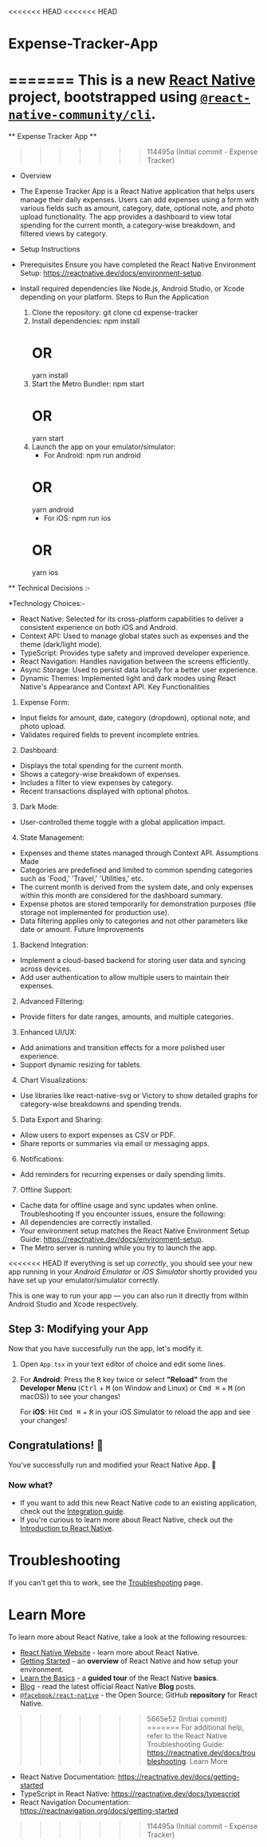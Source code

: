 <<<<<<< HEAD
<<<<<<< HEAD
# Expense-Tracker-App
=======
This is a new [**React Native**](https://reactnative.dev) project, bootstrapped using [`@react-native-community/cli`](https://github.com/react-native-community/cli).
=======
 ** Expense Tracker App **
>>>>>>> 114495a (Initial commit - Expense Tracker)

 - Overview
 
  - The Expense Tracker App is a React Native application that helps users manage their daily    expenses. Users can add expenses using a form with various fields such as amount, category, date, optional note, and photo upload functionality. The app provides a dashboard to view total spending for the current month, a category-wise breakdown, and filtered views by category.

 - Setup Instructions
 
 - Prerequisites
   Ensure you have completed the React Native Environment Setup:
   https://reactnative.dev/docs/environment-setup.

 - Install required dependencies like Node.js, Android Studio, or Xcode depending on your platform.
   Steps to Run the Application
    1. Clone the repository:
       git clone <repository-url>
       cd expense-tracker
    2. Install dependencies:
       npm install
       # OR
       yarn install
    3. Start the Metro Bundler:
       npm start
       # OR
       yarn start
    4. Launch the app on your emulator/simulator:
       - For Android:
       npm run android
       # OR
       yarn android
       - For iOS:
       npm run ios
       # OR
       yarn ios

** Technical Decisions :-

*Technology Choices:- 

- React Native: Selected for its cross-platform capabilities to deliver a consistent experience on both iOS and Android.
- Context API: Used to manage global states such as expenses and the theme (dark/light mode).
- TypeScript: Provides type safety and improved developer experience.
- React Navigation: Handles navigation between the screens efficiently.
- Async Storage: Used to persist data locally for a better user experience.
- Dynamic Themes: Implemented light and dark modes using React Native's Appearance and Context API.
Key Functionalities
1. Expense Form:
- Input fields for amount, date, category (dropdown), optional note, and photo upload.
- Validates required fields to prevent incomplete entries.

2. Dashboard:
- Displays the total spending for the current month.
- Shows a category-wise breakdown of expenses.
- Includes a filter to view expenses by category.
- Recent transactions displayed with optional photos.

3. Dark Mode:
- User-controlled theme toggle with a global application impact.

4. State Management:
- Expenses and theme states managed through Context API.
Assumptions Made
- Categories are predefined and limited to common spending categories such as 'Food,' 'Travel,' 'Utilities,' etc.
- The current month is derived from the system date, and only expenses within this month are considered for the dashboard summary.
- Expense photos are stored temporarily for demonstration purposes (file storage not implemented for production use).
- Data filtering applies only to categories and not other parameters like date or amount.
Future Improvements
1. Backend Integration:
- Implement a cloud-based backend for storing user data and syncing across devices.
- Add user authentication to allow multiple users to maintain their expenses.

2. Advanced Filtering:
- Provide filters for date ranges, amounts, and multiple categories.

3. Enhanced UI/UX:
- Add animations and transition effects for a more polished user experience.
- Support dynamic resizing for tablets.

4. Chart Visualizations:
- Use libraries like react-native-svg or Victory to show detailed graphs for category-wise breakdowns and spending trends.

5. Data Export and Sharing:
- Allow users to export expenses as CSV or PDF.
- Share reports or summaries via email or messaging apps.

6. Notifications:
- Add reminders for recurring expenses or daily spending limits.

7. Offline Support:
- Cache data for offline usage and sync updates when online.
Troubleshooting
If you encounter issues, ensure the following:
- All dependencies are correctly installed.
- Your environment setup matches the React Native Environment Setup Guide: https://reactnative.dev/docs/environment-setup.
- The Metro server is running while you try to launch the app.

<<<<<<< HEAD
If everything is set up _correctly_, you should see your new app running in your _Android Emulator_ or _iOS Simulator_ shortly provided you have set up your emulator/simulator correctly.

This is one way to run your app — you can also run it directly from within Android Studio and Xcode respectively.

## Step 3: Modifying your App

Now that you have successfully run the app, let's modify it.

1. Open `App.tsx` in your text editor of choice and edit some lines.
2. For **Android**: Press the <kbd>R</kbd> key twice or select **"Reload"** from the **Developer Menu** (<kbd>Ctrl</kbd> + <kbd>M</kbd> (on Window and Linux) or <kbd>Cmd ⌘</kbd> + <kbd>M</kbd> (on macOS)) to see your changes!

   For **iOS**: Hit <kbd>Cmd ⌘</kbd> + <kbd>R</kbd> in your iOS Simulator to reload the app and see your changes!

## Congratulations! :tada:

You've successfully run and modified your React Native App. :partying_face:

### Now what?

- If you want to add this new React Native code to an existing application, check out the [Integration guide](https://reactnative.dev/docs/integration-with-existing-apps).
- If you're curious to learn more about React Native, check out the [Introduction to React Native](https://reactnative.dev/docs/getting-started).

# Troubleshooting

If you can't get this to work, see the [Troubleshooting](https://reactnative.dev/docs/troubleshooting) page.

# Learn More

To learn more about React Native, take a look at the following resources:

- [React Native Website](https://reactnative.dev) - learn more about React Native.
- [Getting Started](https://reactnative.dev/docs/environment-setup) - an **overview** of React Native and how setup your environment.
- [Learn the Basics](https://reactnative.dev/docs/getting-started) - a **guided tour** of the React Native **basics**.
- [Blog](https://reactnative.dev/blog) - read the latest official React Native **Blog** posts.
- [`@facebook/react-native`](https://github.com/facebook/react-native) - the Open Source; GitHub **repository** for React Native.
>>>>>>> 5665e52 (Initial commit)
=======
For additional help, refer to the React Native Troubleshooting Guide: https://reactnative.dev/docs/troubleshooting.
Learn More
- React Native Documentation: https://reactnative.dev/docs/getting-started
- TypeScript in React Native: https://reactnative.dev/docs/typescript
- React Navigation Documentation: https://reactnavigation.org/docs/getting-started
>>>>>>> 114495a (Initial commit - Expense Tracker)
